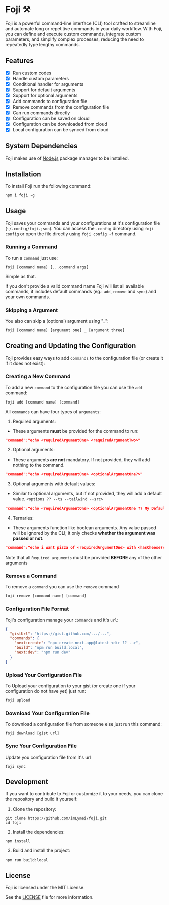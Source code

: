 # Foji ⚒️

Foji is a powerful command-line interface (CLI) tool crafted to streamline and automate long or repetitive commands in your daily workflow. With Foji, you can define and execute custom commands, integrate custom parameters, and simplify complex processes, reducing the need to repeatedly type lengthy commands.

## Features

- [x] Run custom codes
- [x] Handle custom parameters
- [x] Conditional handler for arguments
- [x] Support for default arguments
- [x] Support for optional arguments
- [x] Add commands to configuration file
- [x] Remove commands from the configuration file
- [x] Can run commands directly
- [x] Configuration can be saved on cloud
- [x] Configuration can be downloaded from cloud
- [x] Local configuration can be synced from cloud

## System Dependencies

Foji makes use of [Node.js](https://nodejs.org/) package manager to be installed.

## Installation

To install Foji run the following command:

```shell
npm i foji -g
```

## Usage

Foji saves your commands and your configurations at it's configuration file (`~/.config/foji.json`). You can access the `.config` directory using `foji config` or open the file directly using `foji config -f` command.

### Running a Command

To run a `command` just use:

```shell
foji [command name] [...command args]
```

Simple as that.

If you don't provide a valid command name Foji will list all available commands, it includes default commands (eg.: `add`, `remove` and `sync`) and your own commands.

### Skipping a Argument

You also can skip a (optional) argument using "\_":

```shell
foji [command name] [argument one] _ [argument three]
```

## Creating and Updating the Configuration

Foji provides easy ways to add `commands` to the configuration file (or create it if it does not exist):

### Creating a New Command

To add a new `command` to the configuration file you can use the `add` command:

```shell
foji add [command name] [command]
```

All `commands` can have four types of `arguments`:

1. Required arguments:

- These arguments **must** be provided for the command to run:

```json
"command":"echo <requiredArgumentOne> <requiredArgumentTwo>"
```

2. Optional arguments:

- These arguments **are not** mandatory. If not provided, they will add nothing to the command.

```json
"command":"echo <requiredArgumentOne> <optionalArgumentOne?>"
```

3. Optional arguments with default values:

- Similar to optional arguments, but if not provided, they will add a default value. `<options ?? --ts --tailwind --src>`

```json
"command":"echo <requiredArgumentOne> <optionalArgumentOne ?? My Default Value>"
```

4. Ternaries:

- These arguments function like boolean arguments. Any value passed will be ignored by the CLI; it only checks **whether the argument was passed or not**.

```json
"command":"echo i want pizza of <requiredArgumentOne> with <hasCheese?cheese:no cheese>"
```

Note that all `Required arguments` must be provided **BEFORE** any of the other arguments

### Remove a Command

To remove a `command` you can use the `remove` command

```shell
foji remove [command name] [command]
```

### Configuration File Format

Foji's configuration manage your `commands` and it's `url`:

```json
{
  "gistUrl": "https://gist.github.com/.../...",
  "commands": {
    "next:create": "npx create-next-app@latest <dir ?? . >",
    "build": "npm run build:local",
    "next:dev": "npm run dev"
  }
}
```

### Upload Your Configuration File

To Upload your configuration to your gist (or create one if your configuration do not have yet) just run:

```shell
foji upload
```

### Download Your Configuration File

To download a configuration file from someone else just run this command:

```shell
foji download [gist url]
```

### Sync Your Configuration File

Update you configuration file from it's url

```shell
foji sync
```

## Development

If you want to contribute to Foji or customize it to your needs, you can clone the repository and build it yourself:

1. Clone the repository:

```shell
git clone https://github.com/imLymei/foji.git
cd foji
```

2. Install the dependencies:

```shell
npm install
```

3. Build and install the project:

```shell
npm run build:local
```

## License

Foji is licensed under the MIT License.

See the [LICENSE](https://github.com/imLymei/foji/blob/master/LICENSE) file for more information.
